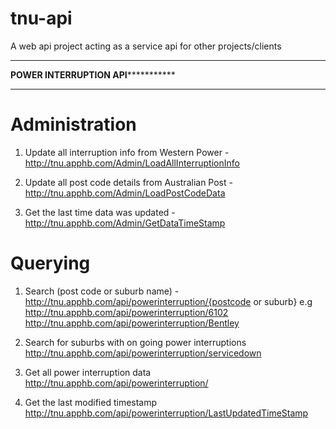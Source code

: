 tnu-api
=======

A web api project acting as a service api for other projects/clients


*************************************************************
**************POWER INTERRUPTION API*************************
*************************************************************

Administration
==============
1. Update all interruption info from Western Power - http://tnu.apphb.com/Admin/LoadAllInterruptionInfo

2. Update all post code details from Australian Post - http://tnu.apphb.com/Admin/LoadPostCodeData

3. Get the last time data was updated - http://tnu.apphb.com/Admin/GetDataTimeStamp


Querying
==============

1. Search (post code or suburb name) - http://tnu.apphb.com/api/powerinterruption/{postcode or suburb}
e.g http://tnu.apphb.com/api/powerinterruption/6102
    http://tnu.apphb.com/api/powerinterruption/Bentley

2. Search for suburbs with on going power interruptions
http://tnu.apphb.com/api/powerinterruption/servicedown

3. Get all power interruption data
http://tnu.apphb.com/api/powerinterruption/

4. Get the last modified timestamp
http://tnu.apphb.com/api/powerinterruption/LastUpdatedTimeStamp
